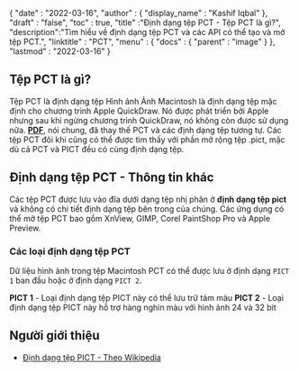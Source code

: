 {
  "date" : "2022-03-16",
  "author" : {
    "display_name" : "Kashif Iqbal"
},
  "draft" : "false",
  "toc" : true,
  "title" :"Định dạng tệp PCT - Tệp PCT là gì?",
  "description":"Tìm hiểu về định dạng tệp PCT và các API có thể tạo và mở tệp PCT.",
  "linktitle" : "PCT",
  "menu" : {
    "docs" : {
      "parent" : "image"
}
},
  "lastmod" : "2022-03-16"
}

## Tệp PCT là gì?

Tệp PCT là định dạng tệp Hình ảnh Ảnh Macintosh là định dạng tệp mặc định cho chương trình Apple QuickDraw. Nó được phát triển bởi Apple nhưng sau khi ngừng chương trình QuickDraw, nó không còn được sử dụng nữa. **[PDF](/vi/pdf/)**, nói chung, đã thay thế PCT và các định dạng tệp tương tự. Các tệp PCT đôi khi cũng có thể được tìm thấy với phần mở rộng tệp .pict, mặc dù cả PCT và PICT đều có cùng định dạng tệp.

## Định dạng tệp PCT - Thông tin khác

Các tệp PCT được lưu vào đĩa dưới dạng tệp nhị phân ở **định dạng tệp pict** và không có chi tiết định dạng tệp bên trong của chúng. Các ứng dụng có thể mở tệp PCT bao gồm XnView, GIMP, Corel PaintShop Pro và Apple Preview.

### Các loại định dạng tệp PCT

Dữ liệu hình ảnh trong tệp Macintosh PCT có thể được lưu ở định dạng `PICT 1` ban đầu hoặc ở định dạng `PICT 2`.

**PICT 1** - Loại định dạng tệp PICT này có thể lưu trữ tám màu
**PICT 2** - Loại định dạng tệp PICT này hỗ trợ hàng nghìn màu với hình ảnh 24 và 32 bit

## Người giới thiệu

* [Định dạng tệp PICT - Theo Wikipedia](https://en.wikipedia.org/wiki/PICT)

